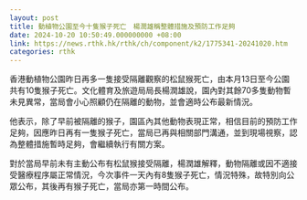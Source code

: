 ```yaml
---
layout: post
title: 動植物公園至今十隻猴子死亡　楊潤雄稱整體措施及預防工作足夠
date: 2024-10-20 10:50:49.000000000 +08:00
link: https://news.rthk.hk/rthk/ch/component/k2/1775341-20241020.htm
categories: rthk
---
```


香港動植物公園昨日再多一隻接受隔離觀察的松鼠猴死亡，由本月13日至今公園共有10隻猴子死亡。文化體育及旅遊局局長楊潤雄說，園內對其餘70多隻動物暫未見異常，當局會小心照顧仍在隔離的動物，並會適時公布最新情況。

他表示，除了早前被隔離的猴子，園區內其他動物表現正常，相信目前的預防工作足夠，因應昨日再有一隻猴子死亡，當局已再與相關部門溝通，並到現場視察，認為整體措施暫時足夠，會繼續執行有關方案。

對於當局早前未有主動公布有松鼠猴接受隔離，楊潤雄解釋，動物隔離或因不適接受醫療程序屬正常情況，今次事件一天內有8隻猴子死亡，情況特殊，故特別向公眾公布，其後再有猴子死亡，當局亦第一時間公布。
